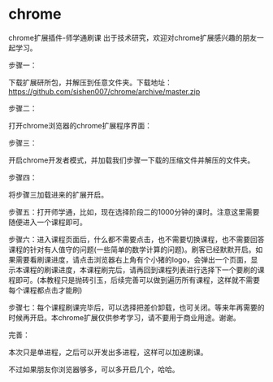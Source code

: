 # chrome
chrome扩展插件-师学通刷课
出于技术研究，欢迎对chrome扩展感兴趣的朋友一起学习。

步骤一：

下载扩展研所包，并解压到任意文件夹。下载地址：https://github.com/sishen007/chrome/archive/master.zip

步骤二：

打开chrome浏览器的chrome扩展程序界面：



步骤三：

开启chrome开发者模式，并加载我们步骤一下载的压缩文件并解压的文件夹。



步骤四：

将步骤三加载进来的扩展开启。



步骤五：打开师学通，比如，现在选择阶段二的1000分钟的课时。注意这里需要随便进入一个课程即可。



步骤六：进入课程页面后，什么都不需要点击，也不需要切换课程，也不需要回答课程的针对有人值守的问题(一些简单的数学计算的问题)。刷客已经默默开启。如果需要看刷课进度，请点击浏览器右上角有个小猪的logo，会弹出一个页面，显示本课程的刷课进度，本课程刷完后，请再回到课程列表进行选择下一个要刷的课程即可。(本教程只是抛砖引玉，后续完善可以做到遍历所有课程，这样就不需要每个课程都点击才能刷)





步骤七：每个课程刷课完毕后，可以选择把差价卸载，也可关闭。等来年再需要的时候再开启。本chrome扩展仅供参考学习，请不要用于商业用途。谢谢。



完善：

本次只是单进程，之后可以开发出多进程，这样可以加速刷课。

不过如果朋友你浏览器够多，可以多开启几个，哈哈。
